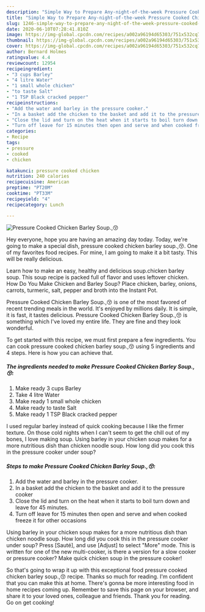```yaml
---
description: "Simple Way to Prepare Any-night-of-the-week Pressure Cooked Chicken Barley Soup.,😚"
title: "Simple Way to Prepare Any-night-of-the-week Pressure Cooked Chicken Barley Soup.,😚"
slug: 1246-simple-way-to-prepare-any-night-of-the-week-pressure-cooked-chicken-barley-soup
date: 2020-06-10T07:28:41.810Z
image: https://img-global.cpcdn.com/recipes/a002a96194d65303/751x532cq70/pressure-cooked-chicken-barley-soup😚-recipe-main-photo.jpg
thumbnail: https://img-global.cpcdn.com/recipes/a002a96194d65303/751x532cq70/pressure-cooked-chicken-barley-soup😚-recipe-main-photo.jpg
cover: https://img-global.cpcdn.com/recipes/a002a96194d65303/751x532cq70/pressure-cooked-chicken-barley-soup😚-recipe-main-photo.jpg
author: Bernard Holmes
ratingvalue: 4.4
reviewcount: 12954
recipeingredient:
- "3 cups Barley"
- "4 litre Water"
- "1 small whole chicken"
- "to taste Salt"
- "1 TSP Black cracked pepper"
recipeinstructions:
- "Add the water and barley in the pressure cooker."
- "In a basket add the chicken to the basket and add it to the pressure cooker"
- "Close the lid and turn on the heat when it starts to boil turn down and leave for 45 minutes."
- "Turn off leave for 15 minutes then open and serve and when cooked freeze it for other occasions"
categories:
- Recipe
tags:
- pressure
- cooked
- chicken

katakunci: pressure cooked chicken 
nutrition: 240 calories
recipecuisine: American
preptime: "PT20M"
cooktime: "PT33M"
recipeyield: "4"
recipecategory: Lunch

---
```



![Pressure Cooked Chicken Barley Soup.,😚](https://img-global.cpcdn.com/recipes/a002a96194d65303/751x532cq70/pressure-cooked-chicken-barley-soup😚-recipe-main-photo.jpg)

Hey everyone, hope you are having an amazing day today. Today, we're going to make a special dish, pressure cooked chicken barley soup.,😚. One of my favorites food recipes. For mine, I am going to make it a bit tasty. This will be really delicious.

Learn how to make an easy, healthy and delicious soup.chicken barley soup. This soup recipe is packed full of flavor and uses leftover chicken. How Do You Make Chicken and Barley Soup? Place chicken, barley, onions, carrots, turmeric, salt, pepper and broth into the Instant Pot.

Pressure Cooked Chicken Barley Soup.,😚 is one of the most favored of recent trending meals in the world. It's enjoyed by millions daily. It is simple, it is fast, it tastes delicious. Pressure Cooked Chicken Barley Soup.,😚 is something which I've loved my entire life. They are fine and they look wonderful.


To get started with this recipe, we must first prepare a few ingredients. You can cook pressure cooked chicken barley soup.,😚 using 5 ingredients and 4 steps. Here is how you can achieve that.

<!--inarticleads1-->

##### The ingredients needed to make Pressure Cooked Chicken Barley Soup.,😚:

1. Make ready 3 cups Barley
1. Take 4 litre Water
1. Make ready 1 small whole chicken
1. Make ready to taste Salt
1. Make ready 1 TSP Black cracked pepper


I used regular barley instead of quick cooking because I like the firmer texture. On those cold nights when I can&#39;t seem to get the chill out of my bones, I love making soup. Using barley in your chicken soup makes for a more nutritious dish than chicken noodle soup. How long did you cook this in the pressure cooker under soup? 

<!--inarticleads2-->

##### Steps to make Pressure Cooked Chicken Barley Soup.,😚:

1. Add the water and barley in the pressure cooker.
1. In a basket add the chicken to the basket and add it to the pressure cooker
1. Close the lid and turn on the heat when it starts to boil turn down and leave for 45 minutes.
1. Turn off leave for 15 minutes then open and serve and when cooked freeze it for other occasions


Using barley in your chicken soup makes for a more nutritious dish than chicken noodle soup. How long did you cook this in the pressure cooker under soup? Press [Sauté], and use [Adjust] to select &#34;More&#34; mode. This is written for one of the new multi-cooker, is there a version for a slow cooker or pressure cooker? Make quick chicken soup in the pressure cooker! 

So that's going to wrap it up with this exceptional food pressure cooked chicken barley soup.,😚 recipe. Thanks so much for reading. I'm confident that you can make this at home. There's gonna be more interesting food in home recipes coming up. Remember to save this page on your browser, and share it to your loved ones, colleague and friends. Thank you for reading. Go on get cooking!
